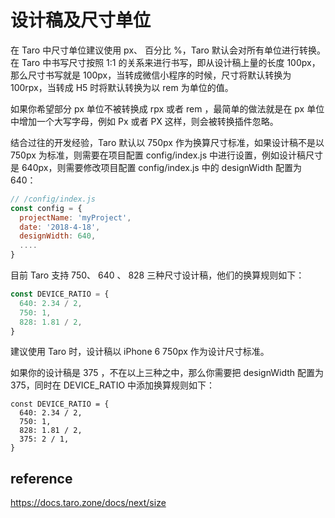 # 设计稿及尺寸单位
在 Taro 中尺寸单位建议使用 px、 百分比 %，Taro 默认会对所有单位进行转换。在 Taro 中书写尺寸按照 1:1 的关系来进行书写，即从设计稿上量的长度 100px，那么尺寸书写就是 100px，当转成微信小程序的时候，尺寸将默认转换为 100rpx，当转成 H5 时将默认转换为以 rem 为单位的值。

如果你希望部分 px 单位不被转换成 rpx 或者 rem ，最简单的做法就是在 px 单位中增加一个大写字母，例如 Px 或者 PX 这样，则会被转换插件忽略。

结合过往的开发经验，Taro 默认以 750px 作为换算尺寸标准，如果设计稿不是以 750px 为标准，则需要在项目配置 config/index.js 中进行设置，例如设计稿尺寸是 640px，则需要修改项目配置 config/index.js 中的 designWidth 配置为 640：
```js
// /config/index.js
const config = {
  projectName: 'myProject',
  date: '2018-4-18',
  designWidth: 640,
  ....
}
```
目前 Taro 支持 750、 640 、 828 三种尺寸设计稿，他们的换算规则如下：
```js
const DEVICE_RATIO = {
  640: 2.34 / 2,
  750: 1,
  828: 1.81 / 2,
}
```
建议使用 Taro 时，设计稿以 iPhone 6 750px 作为设计尺寸标准。

如果你的设计稿是 375 ，不在以上三种之中，那么你需要把 designWidth 配置为 375，同时在 DEVICE_RATIO 中添加换算规则如下：
```
const DEVICE_RATIO = {
  640: 2.34 / 2,
  750: 1,
  828: 1.81 / 2,
  375: 2 / 1,
}
```

## reference
https://docs.taro.zone/docs/next/size